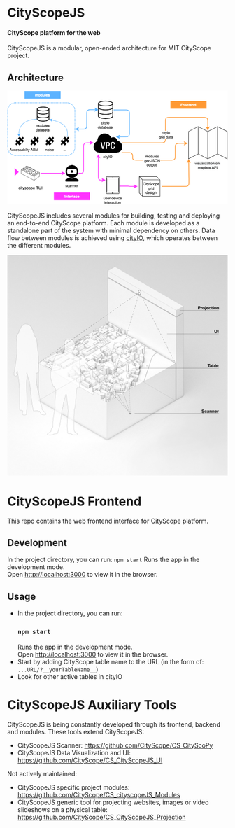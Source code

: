 # CityScopeJS

#### CityScope platform for the web

CityScopeJS is a modular, open-ended architecture for MIT CityScope project.

## Architecture

![CityScopeJS Architecture](docs/CityScopeJS_arch.png)

CityScopeJS includes several modules for building, testing and deploying an end-to-end CityScope platform. Each module is developed as a standalone part of the system with minimal dependency on others. Data flow between modules is achieved using [cityIO](https://cityio.media.mit.edu), which operates between the different modules.

![TUI](docs/CityScopeJS.jpg)

# CityScopeJS Frontend

This repo contains the web frontend interface for CityScope platform.

## Development

In the project directory, you can run: `npm start` Runs the app in the development mode.<br /> Open [http://localhost:3000](http://localhost:3000) to view it in the browser.

## Usage

-   In the project directory, you can run:
    ### `npm start`
    Runs the app in the development mode.<br />
    Open [http://localhost:3000](http://localhost:3000) to view it in the browser.
-   Start by adding CityScope table name to the URL (in the form of: `...URL/?__yourTableName__`)
-   Look for other active tables in cityIO

# CityScopeJS Auxiliary Tools

CityScopeJS is being constantly developed through its frontend, backend and modules. These tools extend CityScopeJS:

-   CityScopeJS Scanner: https://github.com/CityScope/CS_CityScoPy
-   CityScopeJS Data Visualization and UI: https://github.com/CityScope/CS_CityScopeJS_UI

Not actively maintained:

-   CityScopeJS specific project modules: https://github.com/CityScope/CS_cityscopeJS_Modules
-   CityScopeJS generic tool for projecting websites, images or video slideshows on a physical table: https://github.com/CityScope/CS_CityScopeJS_Projection
